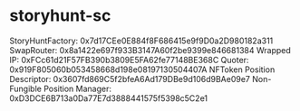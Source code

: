 # storyhunt-sc

StoryHuntFactory: 0x7d17CEe0E884f8F686415e9f9D0a2D980182a311
SwapRouter: 0x8a1422e697f933B3147A60f2be9399e846681384
Wrapped IP: 0xFCc61d21F57FB390b3809E5FA62fe77148BE368C
Quoter: 0x919F805060b053458668d198e08197130504407A
NFToken Position Descriptor: 0x3607fd869C5f2bfeA6Ad179DBe9d106d9BAe09e7
Non-Fungible Position Manager: 0xD3DCE6B713a0Da77E7d3888441575f5398c5C2e1

